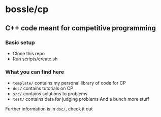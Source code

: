 # bossle/cp

## C++ code meant for competitive programming

### Basic setup

- Clone this repo
- Run scripts/create.sh


### What you can find here

- `template/` contains my personal library of code for CP
- `doc/` contains tutorials on CP
- `src/` contains solutions to problems
- `test/` contains data for judging problems
And a bunch more stuff

Further information is in `doc/`, check it out

